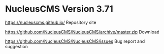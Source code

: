 NucleusCMS Version 3.71
==========
https://nucleuscms.github.io/
Repository site

https://github.com/NucleusCMS/NucleusCMS/archive/master.zip
Download

https://github.com/NucleusCMS/NucleusCMS/issues
Bug report and suggestion